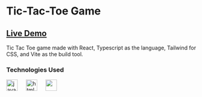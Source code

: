 # Tic-Tac-Toe Game

## [Live Demo](https://ozan-sert.github.io/tic-tac-toe/)

Tic Tac Toe game made with React, Typescript as the language, Tailwind for CSS, and Vite as the build tool.

### Technologies Used 

<img src="https://cdn.jsdelivr.net/gh/devicons/devicon/icons/react/react-original-wordmark.svg" alt="javascript" width="30" height="30"/> </a>  &emsp;    <img src="https://cdn.jsdelivr.net/gh/devicons/devicon/icons/typescript/typescript-original.svg" alt="html5" width="30" height="30"/> </a>  &emsp;   <img src="https://cdn.jsdelivr.net/gh/devicons/devicon/icons/tailwindcss/tailwindcss-plain.svg" width="30" height="30"/> </a>

          
